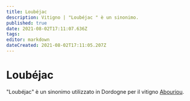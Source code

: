 ```yaml
---
title: Loubéjac 
description: Vitigno | "Loubéjac " è un sinonimo.
published: true
date: 2021-08-02T17:11:07.636Z
tags: 
editor: markdown
dateCreated: 2021-08-02T17:11:05.207Z
---
```


# Loubéjac
"Loubéjac" è un sinonimo utilizzato in Dordogne per il vitigno [Abouriou](/vitigni/Francia/abouriou).
